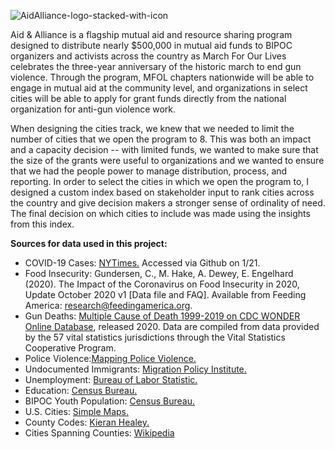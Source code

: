 ![AidAlliance-logo-stacked-with-icon](https://user-images.githubusercontent.com/77207519/111523125-4bcff800-8731-11eb-97bd-c8b58d752ecd.png)

Aid & Alliance is a flagship mutual aid and resource sharing program designed to distribute nearly $500,000 in mutual aid funds to BIPOC organizers and activists across the country as March For Our Lives celebrates the three-year anniversary of the historic march to end gun violence. Through the program, MFOL chapters nationwide will be able to engage in mutual aid at the community level, and organizations in select cities will be able to apply for grant funds directly from the national organization for anti-gun violence work.

When designing the cities track, we knew that we needed to limit the number of cities that we open the program to 8. This was both an impact and a capacity decision -- with limited funds, we wanted to make sure that the size of the grants were useful to organizations and we wanted to ensure that we had the people power to manage distribution, process, and reporting. In order to select the cities in which we open the program to, I designed a custom index based on stakeholder input to rank cities across the country and give decision makers a stronger sense of ordinality of need. The final decision on which cities to include was made using the insights from this index. 

**Sources for data used in this project:**
- COVID-19 Cases: [NYTimes.](https://github.com/nytimes/covid-19-data/blob/master/live/us-counties.csv) Accessed via Github on 1/21. 
- Food Insecurity: Gundersen, C., M. Hake, A. Dewey, E. Engelhard (2020). The Impact of the Coronavirus on Food Insecurity in 2020, Update October 2020 v1 [Data file and FAQ]. Available from Feeding America: research@feedingamerica.org.
- Gun Deaths: [Multiple Cause of Death 1999-2019 on CDC WONDER Online Database](https://wonder.cdc.gov/mcd-icd10.html), released 2020. Data are compiled from data provided by the 57 vital statistics jurisdictions through the Vital Statistics Cooperative Program.
- Police Violence:[Mapping Police Violence.](https://mappingpoliceviolence.org/)
- Undocumented Immigrants: [Migration Policy Institute.](https://www.migrationpolicy.org/programs/us-immigration-policy-program-data-hub/unauthorized-immigrant-population-profiles)
- Unemployment: [Bureau of Labor Statistic.](https://www.bls.gov/lau/data.htm)
- Education: [Census Bureau.](https://www.census.gov/topics/education/educational-attainment.html)
- BIPOC Youth Population: [Census Bureau.](https://www.census.gov/programs-surveys/popest/data/data-sets.html) 
- U.S. Cities: [Simple Maps.](https://simplemaps.com/data/us-cities)
- County Codes: [Kieran Healey.](https://github.com/kjhealy/fips-codes)
- Cities Spanning Counties: [Wikipedia](https://en.wikipedia.org/wiki/List_of_U.S._municipalities_in_multiple_counties)
